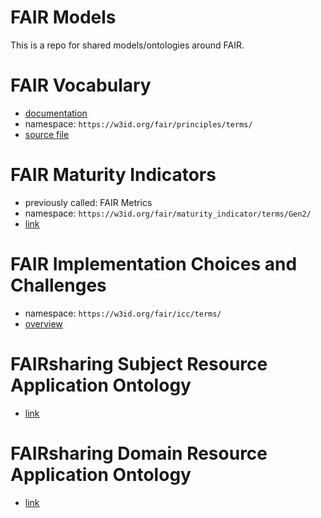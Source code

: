 FAIR Models
===========

This is a repo for shared models/ontologies around FAIR.


# FAIR Vocabulary

- [documentation](https://peta-pico.github.io/FAIR-nanopubs/principles/index-en.html)
- namespace: `https://w3id.org/fair/principles/terms/`
- [source file](https://raw.githubusercontent.com/peta-pico/FAIR-nanopubs/master/releases/principles.2.trig)


# FAIR Maturity Indicators

- previously called: FAIR Metrics
- namespace: `https://w3id.org/fair/maturity_indicator/terms/Gen2/`
- [link](https://github.com/FAIRMetrics/Metrics/tree/master/MaturityIndicators/Gen2)


# FAIR Implementation Choices and Challenges

- namespace: `https://w3id.org/fair/icc/terms/`
- [overview](icc-overview.md)


# FAIRsharing Subject Resource Application Ontology

- [link](https://github.com/FAIRsharing/subject-ontology)


# FAIRsharing Domain Resource Application Ontology

- [link](https://github.com/FAIRsharing/domain-ontology)
